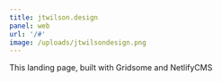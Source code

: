 ```yaml
---
title: jtwilson.design
panel: web
url: '/#'
image: /uploads/jtwilsondesign.png
---
```

This landing page, built with Gridsome and NetlifyCMS
